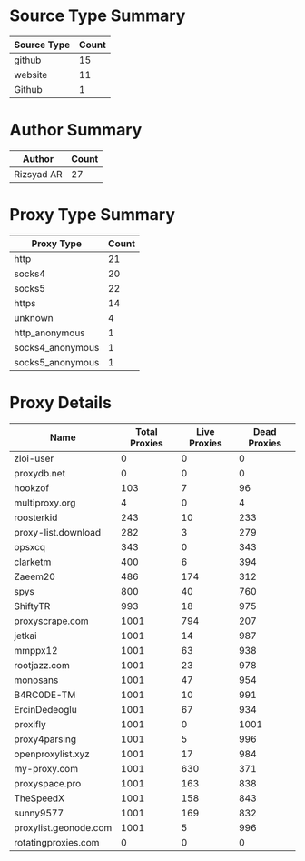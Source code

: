 # Source Type Summary

| Source Type | Count |
|-------------|-------|
| github | 15 |
| website | 11 |
| Github | 1 |


# Author Summary

| Author | Count |
|--------|-------|
| Rizsyad AR | 27 |


# Proxy Type Summary

| Proxy Type | Count |
|------------|-------|
| http | 21 |
| socks4 | 20 |
| socks5 | 22 |
| https | 14 |
| unknown | 4 |
| http_anonymous | 1 |
| socks4_anonymous | 1 |
| socks5_anonymous | 1 |


# Proxy Details

| Name | Total Proxies | Live Proxies | Dead Proxies |
|------|---------------|--------------|---------------|
| zloi-user | 0 | 0 | 0 |
| proxydb.net | 0 | 0 | 0 |
| hookzof | 103 | 7 | 96 |
| multiproxy.org | 4 | 0 | 4 |
| roosterkid | 243 | 10 | 233 |
| proxy-list.download | 282 | 3 | 279 |
| opsxcq | 343 | 0 | 343 |
| clarketm | 400 | 6 | 394 |
| Zaeem20 | 486 | 174 | 312 |
| spys | 800 | 40 | 760 |
| ShiftyTR | 993 | 18 | 975 |
| proxyscrape.com | 1001 | 794 | 207 |
| jetkai | 1001 | 14 | 987 |
| mmppx12 | 1001 | 63 | 938 |
| rootjazz.com | 1001 | 23 | 978 |
| monosans | 1001 | 47 | 954 |
| B4RC0DE-TM | 1001 | 10 | 991 |
| ErcinDedeoglu | 1001 | 67 | 934 |
| proxifly | 1001 | 0 | 1001 |
| proxy4parsing | 1001 | 5 | 996 |
| openproxylist.xyz | 1001 | 17 | 984 |
| my-proxy.com | 1001 | 630 | 371 |
| proxyspace.pro | 1001 | 163 | 838 |
| TheSpeedX | 1001 | 158 | 843 |
| sunny9577 | 1001 | 169 | 832 |
| proxylist.geonode.com | 1001 | 5 | 996 |
| rotatingproxies.com | 0 | 0 | 0 |
